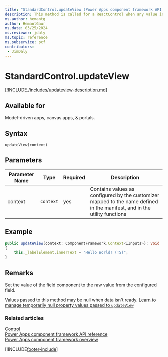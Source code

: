 ```yaml
---
title: "StandardControl.updateView (Power Apps component framework API reference) | MicrosoftDocs"
description: This method is called for a ReactControl when any value in the property bag changes. 
ms.author: hemantg
author: HemantGaur
ms.date: 03/25/2024
ms.reviewer: jdaly
ms.topic: reference
ms.subservice: pcf
contributors:
 - JimDaly
---
```

# StandardControl.updateView

[!INCLUDE[./includes/updateview-description.md](./includes/updateview-description.md)]

## Available for

Model-driven apps, canvas apps, & portals.

## Syntax

`updateView(context)`

## Parameters

| Parameter Name|Type|Required|Description|
| ------------- |----|--------|-----------|
|context|`context`|yes|Contains values as configured by the customizer mapped to the name defined in the manifest, and in the utility functions|

## Example

```TypeScript
public updateView(context: ComponentFramework.Context<IInputs>): void
{
    this._labelElement.innerText = "Hello World! (TS)";
}
```

## Remarks

Set the value of the field component to the raw value from the configured field.

Values passed to this method may be null when data isn't ready. [Learn to manage temporarily null property values passed to `updateView`](../../code-components-best-practices.md#manage-temporarily-null-property-values-passed-to-updateview)


### Related articles

[Control](../control.md)<br/>
[Power Apps component framework API reference](../../reference/index.md)<br/>
[Power Apps component framework overview](../../overview.md)


[!INCLUDE[footer-include](../../../../includes/footer-banner.md)]
